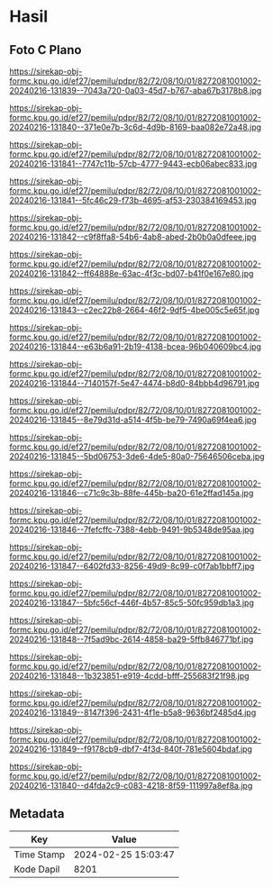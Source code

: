 # Hasil

## Foto C Plano

https://sirekap-obj-formc.kpu.go.id/ef27/pemilu/pdpr/82/72/08/10/01/8272081001002-20240216-131839--7043a720-0a03-45d7-b767-aba67b3178b8.jpg

https://sirekap-obj-formc.kpu.go.id/ef27/pemilu/pdpr/82/72/08/10/01/8272081001002-20240216-131840--371e0e7b-3c6d-4d9b-8169-baa082e72a48.jpg

https://sirekap-obj-formc.kpu.go.id/ef27/pemilu/pdpr/82/72/08/10/01/8272081001002-20240216-131841--7747c11b-57cb-4777-9443-ecb06abec833.jpg

https://sirekap-obj-formc.kpu.go.id/ef27/pemilu/pdpr/82/72/08/10/01/8272081001002-20240216-131841--5fc46c29-f73b-4695-af53-230384169453.jpg

https://sirekap-obj-formc.kpu.go.id/ef27/pemilu/pdpr/82/72/08/10/01/8272081001002-20240216-131842--c9f8ffa8-54b6-4ab8-abed-2b0b0a0dfeee.jpg

https://sirekap-obj-formc.kpu.go.id/ef27/pemilu/pdpr/82/72/08/10/01/8272081001002-20240216-131842--ff64888e-63ac-4f3c-bd07-b41f0e167e80.jpg

https://sirekap-obj-formc.kpu.go.id/ef27/pemilu/pdpr/82/72/08/10/01/8272081001002-20240216-131843--c2ec22b8-2664-46f2-9df5-4be005c5e65f.jpg

https://sirekap-obj-formc.kpu.go.id/ef27/pemilu/pdpr/82/72/08/10/01/8272081001002-20240216-131844--e63b6a91-2b19-4138-bcea-96b040609bc4.jpg

https://sirekap-obj-formc.kpu.go.id/ef27/pemilu/pdpr/82/72/08/10/01/8272081001002-20240216-131844--7140157f-5e47-4474-b8d0-84bbb4d96791.jpg

https://sirekap-obj-formc.kpu.go.id/ef27/pemilu/pdpr/82/72/08/10/01/8272081001002-20240216-131845--8e79d31d-a514-4f5b-be79-7490a69f4ea6.jpg

https://sirekap-obj-formc.kpu.go.id/ef27/pemilu/pdpr/82/72/08/10/01/8272081001002-20240216-131845--5bd06753-3de6-4de5-80a0-75646506ceba.jpg

https://sirekap-obj-formc.kpu.go.id/ef27/pemilu/pdpr/82/72/08/10/01/8272081001002-20240216-131846--c71c9c3b-88fe-445b-ba20-61e2ffad145a.jpg

https://sirekap-obj-formc.kpu.go.id/ef27/pemilu/pdpr/82/72/08/10/01/8272081001002-20240216-131846--7fefcffc-7388-4ebb-9491-9b5348de95aa.jpg

https://sirekap-obj-formc.kpu.go.id/ef27/pemilu/pdpr/82/72/08/10/01/8272081001002-20240216-131847--6402fd33-8256-49d9-8c99-c0f7ab1bbff7.jpg

https://sirekap-obj-formc.kpu.go.id/ef27/pemilu/pdpr/82/72/08/10/01/8272081001002-20240216-131847--5bfc56cf-446f-4b57-85c5-50fc959db1a3.jpg

https://sirekap-obj-formc.kpu.go.id/ef27/pemilu/pdpr/82/72/08/10/01/8272081001002-20240216-131848--7f5ad9bc-2614-4858-ba29-5ffb846771bf.jpg

https://sirekap-obj-formc.kpu.go.id/ef27/pemilu/pdpr/82/72/08/10/01/8272081001002-20240216-131848--1b323851-e919-4cdd-bfff-255683f21f98.jpg

https://sirekap-obj-formc.kpu.go.id/ef27/pemilu/pdpr/82/72/08/10/01/8272081001002-20240216-131849--8147f396-2431-4f1e-b5a8-9636bf2485d4.jpg

https://sirekap-obj-formc.kpu.go.id/ef27/pemilu/pdpr/82/72/08/10/01/8272081001002-20240216-131849--f9178cb9-dbf7-4f3d-840f-781e5604bdaf.jpg

https://sirekap-obj-formc.kpu.go.id/ef27/pemilu/pdpr/82/72/08/10/01/8272081001002-20240216-131840--d4fda2c9-c083-4218-8f59-111997a8ef8a.jpg


## Metadata

| Key        | Value               |
| ---------- | ------------------- |
| Time Stamp | 2024-02-25 15:03:47 |
| Kode Dapil | 8201                |



